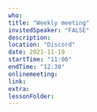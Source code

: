 ```yaml
---
who: 
title: "Weekly meeting"
invitedSpeaker: "FALSE"
description: 
location: "Discord"
date: 2021-11-19
startTime: "11:00"
endTime: "12:30"
onlinemeeting: 
link: 
extra: 
lessonFolder: 
---
```

